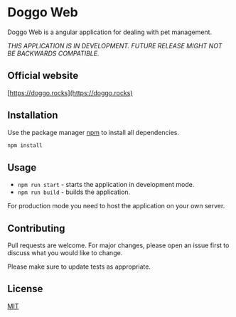 # Doggo Web

Doggo Web is a angular application for dealing with pet management.

_THIS APPLICATION IS IN DEVELOPMENT. FUTURE RELEASE MIGHT NOT BE BACKWARDS COMPATIBLE._

## Official website
[https://doggo.rocks](https://doggo.rocks)

## Installation

Use the package manager [npm](https://www.npmjs.com) to install all dependencies.

```bash
npm install
```

## Usage

* `npm run start` - starts the application in development mode.
* `npm run build` - builds the application.

For production mode you need to host the application on your own server.

## Contributing
Pull requests are welcome. For major changes, please open an issue first to discuss what you would like to change.

Please make sure to update tests as appropriate.

## License
[MIT](https://choosealicense.com/licenses/mit/)
